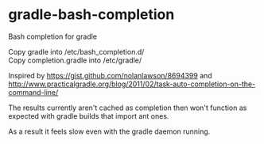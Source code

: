 gradle-bash-completion
======================

Bash completion for gradle


Copy gradle into /etc/bash_completion.d/  
Copy completion.gradle into /etc/gradle/


Inspired by https://gist.github.com/nolanlawson/8694399 and http://www.practicalgradle.org/blog/2011/02/task-auto-completion-on-the-command-line/

The results currently aren't cached as completion then won't function as expected with gradle builds that import ant ones.

As a result it feels slow even with the gradle daemon running.

